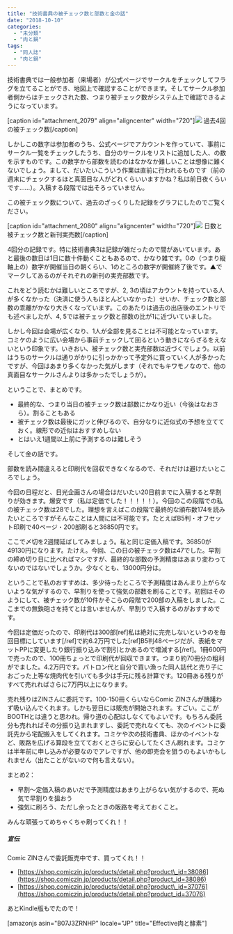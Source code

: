 ```yaml
---
title: "技術書典の被チェック数と部数と金の話"
date: "2018-10-10"
categories: 
  - "未分類"
  - "肉と鍋"
tags: 
  - "同人誌"
  - "肉と鍋"
---
```


技術書典では一般参加者（来場者）が公式ページでサークルをチェックしてフラグを立てることができ、地図上で確認することができます。そしてサークル参加者側からはチェックされた数、つまり被チェック数がシステム上で確認できるようになっています。

\[caption id="attachment\_2079" align="aligncenter" width="720"\][![](https://blog.naotaco.com/wp-content/uploads/2018/10/tbf_mypage-720x252.png)](https://blog.naotaco.com/wp-content/uploads/2018/10/tbf_mypage.png) 過去4回の被チェック数\[/caption\]

しかしこの数字は参加者のうち、公式ページでアカウントを作っていて、事前にサークル一覧をチェックしたうち、自分のサークルをリストに追加した人、の数を示すものです。この数字から部数を読むのはなかなか難しいことは想像に難くないでしょう。まして、だいたいこういう作業は直前に行われるものです（前の週末にチェックするほと真面目な人がどれくらいいますかね？私は前日夜くらいです……）。入稿する段階では出そろっていません。

この被チェック数について、過去のざっくりした記録をグラフにしたのでご覧ください。

\[caption id="attachment\_2080" align="aligncenter" width="720"\][![](https://blog.naotaco.com/wp-content/uploads/2018/10/tbf_graph-1-720x470.png)](https://blog.naotaco.com/wp-content/uploads/2018/10/tbf_graph-1.png) 日数と被チェック数と新刊実売数\[/caption\]

4回分の記録です。特に技術書典3は記録が雑だったので間があいています。あと最後の数日は1日に数十件動くこともあるので、かなり雑です。0の（つまり縦軸上の）数字が開催当日の朝くらい、1のところの数字が開催終了後です。▲でマークしてあるのがそれぞれの新刊の実売部数です。

これをどう読むかは難しいところですが、2, 3の頃はアカウントを持っている人が多くなかった（決済に使う人もほとんどいなかった）せいか、チェック数と部数の乖離がかなり大きくなっています。このあたりは過去の出店後のエントリでも述べましたが、4, 5では被チェック数と部数の比が1に近づいていました。

しかし今回は会場が広くなり、1人が全部を見ることは不可能となっています。コミケのように広い会場から事前チェックして回るという動きにならざるをえないという印象です。いきおい、被チェック数と実売部数は近づくでしょう。以前はうちのサークルは通りがかりに引っかかって予定外に買っていく人が多かったですが、今回はあまり多くなかった気がします（それでもキワモノなので、他の真面目なサークルさんよりは多かったでしょうが）。

ということで、まとめです。

- 最終的な、つまり当日の被チェック数は部数にかなり近い（今後はなおさら）。割ることもある
- 被チェック数は最後にガッと伸びるので、自分なりに近似式の予想を立てておく。線形での近似はおすすめしない
- とはいえ1週間以上前に予測するのは難しそう

そして金の話です。

部数を読み間違えると印刷代を回収できなくなるので、それだけは避けたいところでしょう。

今回の日程だと、日光企画さんの場合はだいたい20日前までに入稿すると早割りが効きます。爆安です（私は定価でした！！！！！）。今回のこの段階での私の被チェック数は28でした。理想を言えばこの段階で最終的な頒布数174を読みたいところですがそんなことは人間には不可能です。たとえばB5判・オフセット印刷で40ページ・200部刷ると36850円です。

ここで〆切を2週間延ばしてみましょう。私と同じ定価入稿です。36850が49130円になります。たけえ。今回、この日の被チェック数は47でした。早割の締め切り日に比べればマシですが、最終的な部数の予測精度はあまり変わってないのではないでしょうか。少なくとも、13000円分は。

ということで私のおすすめは、多少待ったところで予測精度はあんまり上がらないような気がするので、早割りを使って強気の部数を刷ることです。初回はそのようにして、被チェック数が10件かそこらの段階で200部の入稿をしました。ここまでの無鉄砲さを持てとは言いませんが、早割りで入稿するのがおすすめです。

今回は定価だったので、印刷代は300部\[ref\]私は絶対に完売しないというのを毎回目標にしています\[/ref\]で約6.2万円でした\[ref\]B5判48ページだが、表紙をマットPPに変更したり銀行振り込みで割引とかあるので増減する\[/ref\]。1冊600円で売ったので、100冊ちょっとで印刷代が回収できます。つまり約70冊分の粗利がでました。4.2万円です。パトロン代と自分で買い漁った同人誌代と売り子におごった上等な焼肉代を引いても多少は手元に残る計算です。120冊ある残りがすべて売れればさらに7万円以上になります。

売れ残りはZINさんに委託です。100-150冊くらいならComic ZINさんが躊躇わず吸い込んでくれます。しかも翌日には販売が開始されます。すごい。ここがBOOTHとは違うと思われ。帰り道の心配はしなくてもよいです。もちろん委託分も売れればその分振り込まれますし、委託で売れなくても、次のイベントに委託先から宅配搬入をしてくれます。コミケや次の技術書典、ほかのイベントなど、販路を広げる算段を立てておくとさらに安心してたくさん刷れます。コミケは半年前に申し込みが必要なのでアレですが、他の即売会を狙うのもよいかもしれません（出たことがないので何も言えない）。

まとめ2：

- 早割～定価入稿のあいだで予測精度はあまり上がらない気がするので、死ぬ気で早割りを狙おう
- 強気に刷ろう、ただし余ったときの販路を考えておくこと。

みんな頑張ってめちゃくちゃ刷ってくれ！！

##### 宣伝

Comic ZINさんで委託販売中です、買ってくれ！！

- [https://shop.comiczin.jp/products/detail.php?product\_id=38086](https://shop.comiczin.jp/products/detail.php?product_id=38086)
- [https://shop.comiczin.jp/products/detail.php?product\_id=37076](https://shop.comiczin.jp/products/detail.php?product_id=37076)

あとKindle版もでたので！

\[amazonjs asin="B07J3ZRNHP" locale="JP" title="Effective肉と酵素"\]
